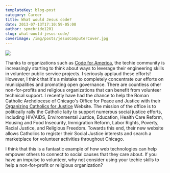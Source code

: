 ```yaml
---
templateKey: blog-post
category: Career
title: What would Jesus code?
date: 2013-07-13T17:10:59-05:00
author: spmcbride1201
slug: what-would-jesus-code/
coverimage: /img/posts/jesusComputerCover.jpg
---
```


![](/img/posts/jesusComputerCover.jpg)

Thanks to organizations such as <a title="Code for American Website" href="https://codeforamerica.org/" target="_blank">Code for America</a>, the techie community is increasingly starting to think about ways to leverage their engineering skills in volunteer public service projects. I seriously applaud these efforts! However, I think that it's a mistake to completely concentrate our efforts on municipalities and promoting open governance. There are countless other non-for-profits and religious organizations that can benefit from volunteer technical support. I recently have had the chance to help the Roman Catholic Archdiocese of Chicago's Office for Peace and Justice with their <a href="https://web.archive.org/web/20130814191527/http://organizingcatholicsforjustice.org/" target="_blank">Organizing Catholics for Justice</a> Website. The mission of the office is to politically rally the Catholic laity to support numerous social justice efforts, including HIV/AIDS, Environmental Justice, Education, Health Care Reform, Housing and Food Insecurity, Immigration Reform, Labor Rights, Poverty, Racial Justice, and Religious Freedom. Towards this end, their new website allows Catholics to register their Social Justice interests and search a marketplace for volunteer activities throughout Chicago.

I think that this is a fantastic example of how web technologies can help empower others to connect to social causes that they care about. If you have an impulse to volunteer, why not consider using your techie skills to help a non-for-profit or religious organization?
